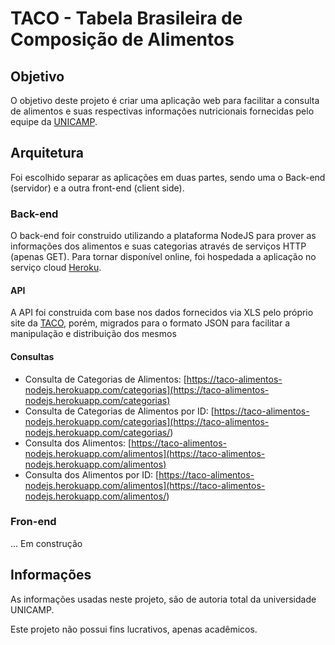 # TACO - Tabela Brasileira de Composição de Alimentos

## Objetivo

O objetivo deste projeto é criar uma aplicação web para facilitar a consulta de alimentos e suas respectivas informações nutricionais fornecidas pelo equipe da [UNICAMP](http://www.unicamp.br/nepa/taco/).

## Arquitetura

Foi escolhido separar as aplicações em duas partes, sendo uma o Back-end (servidor) e a outra front-end (client side).

### Back-end
O back-end foir construido utilizando a plataforma NodeJS para prover as informações dos alimentos e suas categorias através de serviços HTTP (apenas GET). Para tornar disponível online, foi hospedada a aplicação no serviço cloud [Heroku](https://www.heroku.com).

#### API
A API foi construida com base nos dados fornecidos via XLS pelo próprio site da [TACO](http://www.unicamp.br/nepa/taco/tabela.php?ativo=tabela), porém, migrados para o formato JSON para facilitar a manipulação e distribuição dos mesmos

#### Consultas

* Consulta de Categorias de Alimentos: [https://taco-alimentos-nodejs.herokuapp.com/categorias](https://taco-alimentos-nodejs.herokuapp.com/categorias)
* Consulta de Categorias de Alimentos por ID: [https://taco-alimentos-nodejs.herokuapp.com/categorias](https://taco-alimentos-nodejs.herokuapp.com/categorias/<idNumber>)
* Consulta dos Alimentos: [https://taco-alimentos-nodejs.herokuapp.com/alimentos](https://taco-alimentos-nodejs.herokuapp.com/alimentos)
* Consulta dos Alimentos por ID: [https://taco-alimentos-nodejs.herokuapp.com/alimentos](https://taco-alimentos-nodejs.herokuapp.com/alimentos/<idNumber>)

### Fron-end
... Em construção

## Informações
As informações usadas neste projeto, são de autoria total da universidade UNICAMP. 

Este projeto não possui fins lucrativos, apenas acadêmicos.